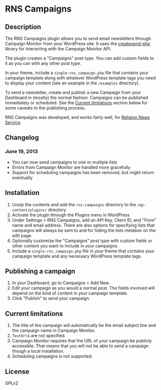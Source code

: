
# RNS Campaigns #

## Description ##

The RNS Campaigns plugin allows you to send email newsletters through Campaign Monitor from your WordPress site. It uses the [createsend-php][] library for interacting with the Campaign Monitor API.

The plugin creates a "Campaigns" post type. You can add custom fields to it as you can with any other post type.

In your theme, include a `single-rns_campaign.php` file that contains your campaign template along with whatever WordPress template tags you need to display your content (see an example in the `/examples` directory).

To send a newsletter, create and publish a new Campaign from your Dashboard in (mostly) the normal fashion. Campaigns can be published immediately or scheduled. See the [Current limitations][] section below for some caveats to the publishing process.

RNS Campaigns was developed, and works fairly well, for [Religion News Service](http://www.religionnews.com).

## Changelog ##

### June 19, 2013 ###

* You can now send campaigns to one or multiple lists
* Errors from Campaign Monitor are handled more gracefully
* Support for scheduling campaigns has been removed, but might return eventually

## Installation ##

1. Unzip the contents and add the `rns-campaigns` directory to the `/wp-content/plugins/` directory
1. Activate the plugin through the Plugins menu in WordPress
1. Under Settings > RNS Campaigns, add an API Key, Client ID, and "From" name and email address. There are also options for specifying lists that campaigns will always be sent to and for hiding the lists metabox on the edit page.
1. Optionally customize the "Campaigns" post type with custom fields or other content you want to include in your campaigns
1. Include a `single-rns_campaign.php` file in your theme that contains your campaign template and any necessary WordPress template tags.

## Publishing a campaign ##

1. In your Dashboard, go to Campaigns > Add New.
1. Edit your campaign as you would a normal post. The fields involved will depend on the kind of content in your campaign template.
1. Click "Publish" to send your campaign.

## Current limitations ##

1. The title of the campaign will automatically be the email subject line and the campaign name in Campaign Monitor.
1. `TextUrl`s are not specified.
1. Campaign Monitor requires that the URL of your campaign be publicly accessible. That means that you will not be able to send a campaign though a local installation.
1. Scheduling campaigns is not supported.

## License ##

GPLv2

[createsend-php]: http://campaignmonitor.github.com/createsend-php/
[Current limitations]: #current-limitations

